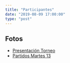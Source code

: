 ```yaml
---
title: "Participantes"
date: "2019-08-09 17:00:00"
type: "post"
---
```


## Fotos

- [Presentación Torneo](https://photos.app.goo.gl/VVCUQfArmrhmSKqZ6)
- [Partidos Martes 13](https://photos.app.goo.gl/MXwcNcoNDJTcF2t18)
